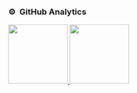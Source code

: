 ### ⚙️ &nbsp;GitHub Analytics
<p align="centre">
  <a href="https://github.com/samirkape">
      <img height="120em" src="https://github-readme-stats-eight-theta.vercel.app/api?username=samirkape&show_icons=true&include_all_commits=true&hide=contribs,prs,issues&count_private=true&show_owner=true" />
       <img height="120em" src="https://github-readme-stats-eight-theta.vercel.app/api/wakatime?username=samirkape&layout=compact"/>
  </a>
</p>
